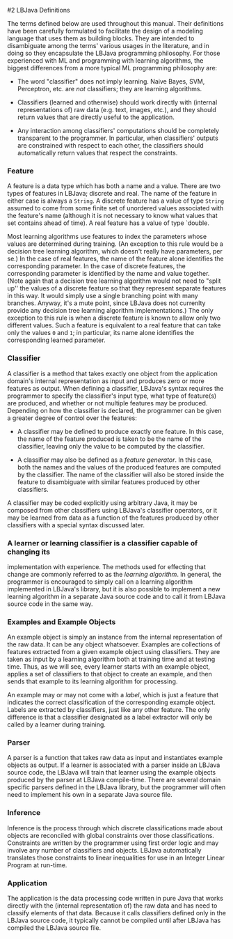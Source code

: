 #2 LBJava Definitions

The terms defined below are used throughout this manual. Their definitions
have been carefully formulated to facilitate the design of a modeling language
that uses them as building blocks.  They are intended to disambiguate among
the terms' various usages in the literature, and in doing so they encapsulate
the LBJava programming philosophy.  For those experienced with ML and programming
with learning algorithms, the biggest differences from a more typical ML
programming philosophy are:

 - The word "classifier" does not imply learning.  Naive Bayes, SVM,
Perceptron, etc. are *not* classifiers; they are learning algorithms.

 - Classifiers (learned and otherwise) should work directly with (internal
representations of) raw data (e.g. text, images, etc.), and they should return
values that are directly useful to the application.

- Any interaction among classifiers' computations should be completely
transparent to the programmer.  In particular, when classifiers' outputs are
constrained with respect to each other, the classifiers should automatically
return values that respect the constraints.

### Feature
A feature is a data type which has both a name and a value.  There are two
types of features in LBJava; discrete and real.  The name of the feature in
either case is always a `String`.  A discrete feature has a value of type
`String` assumed to come from some finite set of unordered values
associated with the feature's name (although it is not necessary to know what
values that set contains ahead of time).  A real feature has a value of type
`double.

Most learning algorithms use features to index the parameters whose values are
determined during training. (An exception to this rule would be a
decision tree learning algorithm, which doesn't really have parameters, per
se.)  In the case of real features, the name of the feature alone identifies
the corresponding parameter.  In the case of discrete features, the
corresponding parameter is identified by the name and value
together. (Note again that a decision tree learning algorithm would
not need to "split up'' the values of a discrete feature so that they
represent separate features in this way.  It would simply use a single
branching point with many branches.  Anyway, it's a mute point, since LBJava does
not currenlty provide any decision tree learning algorithm implementations.)
The only exception to this rule is when a discrete feature is known to allow
only two different values.  Such a feature is equivalent to a real feature
that can take only the values `0` and `1`; in particular, its name alone
identifies the corresponding learned parameter.

### Classifier
A classifier is a method that takes exactly one object from the application
domain's internal representation as input and produces zero or more features
as output.  When defining a classifier, LBJava's syntax requires the programmer
to specify the classifier's input type, what type of feature(s) are produced,
and whether or not multiple features may be produced.  Depending on how the
classifier is declared, the programmer can be given a greater degree of
control over the features:


- A classifier may be defined to produce exactly one feature.  In this case, the
name of the feature produced is taken to be the name of the classifier,
leaving only the value to be computed by the classifier.

- A classifier may also be defined as a *feature generator*.  In this case,
both the names and the values of the produced features are computed by the
classifier.  The name of the classifier will also be stored inside the feature
to disambiguate with similar features produced by other classifiers.

A classifier may be coded explicitly using arbitrary Java, it may be composed
from other classifiers using LBJava's classifier operators, or it may be learned
from data as a function of the features produced by other classifiers with a
special syntax discussed later.

###  A learner or learning classifier is a classifier capable of changing its
implementation with experience.  The methods used for effecting that change
are commonly referred to as the *learning algorithm*.  In general, the
programmer is encouraged to simply call on a learning algorithm implemented in
LBJava's library, but it is also possible to implement a new learning algorithm
in a separate Java source code and to call it from LBJava source code in the same
way.

### Examples and Example Objects
An example object is simply an instance from the internal representation of
the raw data.  It can be any object whatsoever.  Examples are collections of
features extracted from a given example object using classifiers.  They are
taken as input by a learning algorithm both at training time and at testing
time.  Thus, as we will see, every learner starts with an example object,
applies a set of classifiers to that object to create an example, and then
sends that example to its learning algorithm for processing.

An example may or may not come with a *label*, which is just a feature
that indicates the correct classification of the corresponding example object.
Labels are extracted by classifiers, just like any other feature.  The only
difference is that a classifier designated as a label extractor will only be
called by a learner during training.

### Parser
A parser is a function that takes raw data as input and instantiates example
objects as output.  If a learner is associated with a parser inside an LBJava
source code, the LBJava will train that learner using the example objects
produced by the parser at LBJava compile-time.  There are several domain specific
parsers defined in the LBJava library, but the programmer will often need to
implement his own in a separate Java source file.

### Inference
Inference is the process through which discrete classifications made about
objects are reconciled with global constraints over those classifications.
Constraints are written by the programmer using first order logic and may
involve any number of classifiers and objects.  LBJava automatically translates
those constraints to linear inequalities for use in an Integer Linear Program
at run-time.

### Application
The application is the data processing code written in pure Java that works
directly with the (internal representation of) the raw data and has need to
classify elements of that data.  Because it calls classifiers defined only in
the LBJava source code, it typically cannot be compiled until after LBJava has
compiled the LBJava source file.

